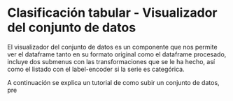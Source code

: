 # Clasificación tabular - Visualizador del conjunto de datos

El visualizador del conjunto de datos es un componente que nos permite ver el dataframe tanto en su formato original como el dataframe procesado, incluye dos submenus con las transformaciones que se le ha hecho, así como el listado con el label-encoder si la serie es categórica.

A continuación se explica un tutorial de como subir un conjunto de datos, pre